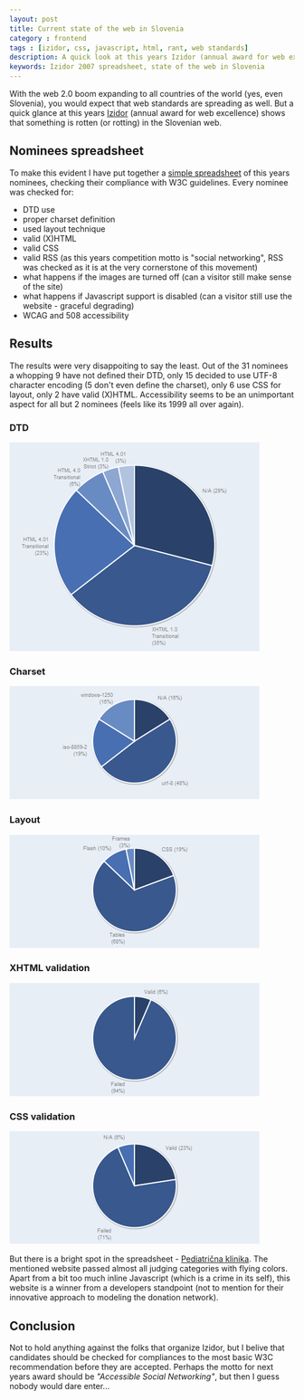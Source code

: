 ```yaml
---
layout: post
title: Current state of the web in Slovenia
category : frontend
tags : [izidor, css, javascript, html, rant, web standards]
description: A quick look at this years Izidor (annual award for web excellence) nominees makes it evident that the state of web in Slovenia is not where it should be.
keywords: Izidor 2007 spreadsheet, state of the web in Slovenia
---
```


With the web 2.0 boom expanding to all countries of the world (yes, even
Slovenia), you would expect that web standards are spreading as well.
But a quick glance at this years [Izidor](http://www.gvizobrazevanje.si/izidor/) (annual award
for web excellence) shows that something is rotten (or rotting) in the
Slovenian web.

Nominees spreadsheet
--------------------

To make this evident I have put together a [simple
spreadsheet](/projects/izidor/2007/default.html) of this years nominees,
checking their compliance with W3C guidelines. Every nominee was checked
for:

-   DTD use
-   proper charset definition
-   used layout technique
-   valid (X)HTML
-   valid CSS
-   valid RSS (as this years competition motto is "social networking",
    RSS was checked as it is at the very cornerstone of this movement)
-   what happens if the images are turned off (can a visitor still make
    sense of the site)
-   what happens if Javascript support is disabled (can a visitor still
    use the website - graceful degrading)
-   WCAG and 508 accessibility

Results
-------

The results were very disappoiting to say the least. Out of the 31
nominees a whopping 9 have not defined their DTD, only 15 decided to use
UTF-8 character encoding (5 don't even define the charset), only 6 use
CSS for layout, only 2 have valid (X)HTML. Accessibility seems to be an
unimportant aspect for all but 2 nominees (feels like its 1999 all over
again).

### DTD

![DTD results](/images/izidor-dtd.gif "DTD results")

### Charset

![Charset results](/images/izidor-charset.gif "Charset results")

### Layout

![Layout results](/images/izidor-layout.gif "Layout results")

### XHTML validation

![XHTML validation results](/images/izidor-xhtml.gif "XHTML validation results")

### CSS validation

![CSS validation results](/images/izidor-css.gif "CSS validation results")

But there is a bright spot in the spreadsheet - [Pediatrična
klinika](http://www.ustanovazapediatricno.si/). The mentioned website
passed almost all judging categories with flying colors. Apart from a
bit too much inline Javascript (which is a crime in its self), this
website is a winner from a developers standpoint (not to mention for
their innovative approach to modeling the donation network).

Conclusion
----------

Not to hold anything against the folks that organize Izidor, but I
belive that candidates should be checked for compliances to the most
basic W3C recommendation before they are accepted. Perhaps the motto for
next years award should be *"Accessible Social Networking"*, but then I
guess nobody would dare enter...
